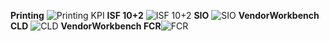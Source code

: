 **Printing** ![Printing KPI](https://user-images.githubusercontent.com/126408630/272446195-f62cca8a-280f-4188-86dd-e52a05b2bb90.png)
**ISF 10+2** ![ISF 10+2](https://user-images.githubusercontent.com/126408630/272446114-acfa9574-1198-4e34-b8d0-7b64f279d10a.png)
**SIO** ![SIO](https://user-images.githubusercontent.com/126408630/272446235-f46bd65e-3d7d-4b75-b6b0-001a2953f24a.png)
**VendorWorkbench CLD** ![CLD](https://user-images.githubusercontent.com/126408630/272446290-66aa48bc-cea7-44e5-a07a-5eeedad93afb.png)
**VendorWorkbench FCR**![FCR](https://user-images.githubusercontent.com/126408630/272446351-c744c5e1-4403-4841-8907-bf9d436b8fa3.png)
